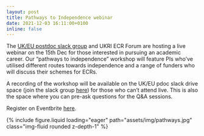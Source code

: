 ```yaml
---
layout: post
title: Pathways to Independence webinar
date: 2021-12-03 16:11:00+0100
inline: false
---
```


The [UK/EU postdoc slack group](https://pdocslack.wordpress.com/) and UKRI ECR Forum are hosting a live webinar on the 15th Dec for those interested in pursuing an academic career. Our “pathways to independence” workshop will feature PIs who’ve utilised different routes towards independence and a range of funders who will discuss their schemes for ECRs.

A recording of the workshop will be available on the UK/EU pdoc slack drive space (join the slack group [here](https://join.slack.com/t/ukeupostdocs/shared_invite/zt-o3ppash3-jCy33bGe47Wa82gVlptEMg)) for those who can’t attend live. This is also the space where you can pre-ask questions for the Q&A sessions.

Register on Eventbrite <a href="https://www.eventbrite.com/e/pathways-to-independence-workshop-tickets-216226658757">here</a>.

<div class="row mt-3">
    <div class="col-sm mt-3 mt-md-0">
        {% include figure.liquid loading="eager" path="assets/img/pathways.jpg" class="img-fluid rounded z-depth-1" %}
    </div>
</div>
<div class="caption">
    
</div>